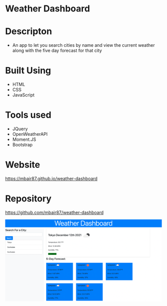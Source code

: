 # Weather Dashboard

# Descripton
* An app to let you search cities by name and view the current weather along with the five day forecast for that city

# Built Using
* HTML
* CSS
* JavaScript

# Tools used
* JQuery
* OpenWeatherAPI
* Moment.JS
* Bootstrap


# Website
https://mbair87.github.io/weather-dashboard

# Repository
https://github.com/mbair87/weather-dashboard

![Work Day Scheduler Screenshot](./assets/images/screenshot.png)